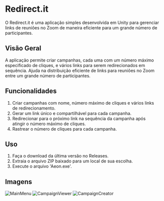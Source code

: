# Redirect.it
O Redirect.it é uma aplicação simples desenvolvida em Unity para gerenciar links de reuniões no Zoom de maneira eficiente para um grande número de participantes.

## Visão Geral

A aplicação permite criar campanhas, cada uma com um número máximo especificado de cliques, e vários links para serem redirecionados em sequência. Ajuda na distribuição eficiente de links para reuniões no Zoom entre um grande número de participantes.

## Funcionalidades
1. Criar campanhas com nome, número máximo de cliques e vários links de redirecionamento.
2. Gerar um link único e compartilhável para cada campanha.
3. Redirecionar para o próximo link na sequência da campanha após atingir o número máximo de cliques.
4. Rastrear o número de cliques para cada campanha.

## Uso

1. Faça o download da última versão no Releases.
2. Extraia o arquivo ZIP baixado para um local de sua escolha.
3. Execute o arquivo 'Aeon.exe'.

## Imagens
![MainMenu](https://github.com/LuccaGiffoni/Aeon/assets/81778943/3d0a2082-49f9-4c8e-8582-1d53ab99b64f)
![CampaignViewer](https://github.com/LuccaGiffoni/Aeon/assets/81778943/c5c0e84c-b7e5-443c-9119-dbea684b7e80)
![CampaignCreator](https://github.com/LuccaGiffoni/Aeon/assets/81778943/eed3d117-987a-4a36-af14-c31637976bf8)
